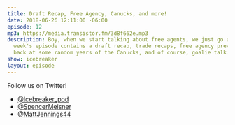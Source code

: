 ```yaml
---
title: Draft Recap, Free Agency, Canucks, and more!
date: 2018-06-26 12:11:00 -06:00
episode: 12
mp3: https://media.transistor.fm/3d8f662e.mp3
description: Boy, when we start talking about free agents, we just go and go! This
  week's episode contains a draft recap, trade recaps, free agency preview, a look
  back at some random years of the Canucks, and of course, goalie talk.
show: icebreaker
layout: episode
---
```


Follow us on Twitter!

* [@Icebreaker_pod](https://twitter.com/icebreaker_pod)
* [@SpencerMeisner](https://twitter.com/spencermeisner)
* [@MattJennings44](https://twitter.com/mattjennings44)
